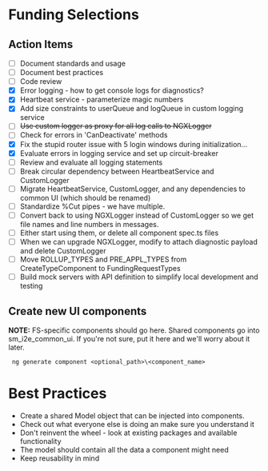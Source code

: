 # Funding Selections

## Action Items
- [ ] Document standards and usage
- [ ] Document best practices
- [ ] Code review
- [X] Error logging - how to get console logs for diagnostics?
- [X] Heartbeat service - parameterize magic numbers
- [X] Add size constraints to userQueue and logQueue in custom logging service
- [ ] ~~Use custom logger as proxy for all log calls to NGXLogger~~
- [ ] Check for errors in 'CanDeactivate' methods
- [X] Fix the stupid router issue with 5 login windows during initialization...
- [X] Evaluate errors in logging service and set up circuit-breaker
- [ ] Review and evaluate all logging statements
- [ ] Break circular dependency between HeartbeatService and CustomLogger
- [ ] Migrate HeartbeatService, CustomLogger, and any dependencies to common UI (which should be renamed)
- [ ] Standardize %Cut pipes - we have multiple.
- [ ] Convert back to using NGXLogger instead of CustomLogger so we get file names and line numbers in messages.
- [ ] Either start using them, or delete all component spec.ts files
- [ ] When we can upgrade NGXLogger, modify to attach diagnostic payload and delete CustomLogger
- [ ] Move ROLLUP_TYPES and PRE_APPL_TYPES from CreateTypeComponent to FundingRequestTypes
- [ ] Build mock servers with API definition to simplify local development and testing

## Create new UI components

**NOTE:** FS-specific components should go here.  Shared components go into sm_i2e_common_ui.  If you're not sure, put it here and we'll worry about it later.

``` ng generate component <optional_path>\<component_name>```


# Best Practices

- Create a shared Model object that can be injected into components.
- Check out what everyone else is doing an make sure you understand it
- Don't reinvent the wheel - look at existing packages and available functionality
- The model should contain all the data a component might need
- Keep reusability in mind
